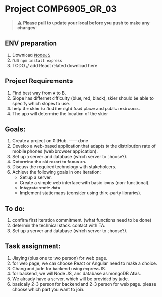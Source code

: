 # Project COMP6905_GR_03

> :warning: **Please pull to update your local before you push to make any changes**!


## ENV preparation
1. Download [NodeJS](https://nodejs.org/en)
2. run ```npm install express```
3. TODO // add React related download here


## Project Requirements
1. Find best way from A to B.
2. Slope has differnet difficulty (blue, red, black), skier should be able to specify which slopes to use.
3. help the skier to find the right food place and public restrooms.
4. The app will determine the location of the skier.


## Goals:
1. Create a project on GitHub. ---- done
2. Develop a web-based application that adapts to the distribution rate of mobile phones (web browser application).
3. Set up a server and database (which server to choose?).
4. Determine the ski resort to focus on.
5. Discuss the required technology with stakeholders.
6. Achieve the following goals in one iteration:
   - Set up a server.
   - Create a simple web interface with basic icons (non-functional).
   - Integrate static data.
   - Implement static maps (consider using third-party libraries).

  
## To do:
1. confirm first iteration commitment. (what functions need to be done)
2. determin the technical stack. contact with TA.
3. Set up a server and database (which server to choose?).


## Task assignment:
1. Jiaying (plus one to two person) for web page.
2. for web page, we can choose React or Angular, need to make a choice.
3. Chang and jude for backend using expressJS.
4. for backend, we will Node JS, and database as mongoDB Atlas.
5. We already have a server, which will be provided by jude.
6. basically 2-3 person for backend and 2-3 person for web page. please choose which part you want to join.
